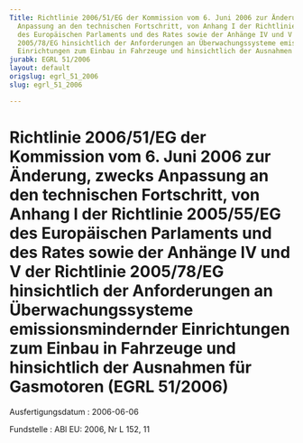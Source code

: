 ```yaml
---
Title: Richtlinie 2006/51/EG der Kommission vom 6. Juni 2006 zur Änderung, zwecks
  Anpassung an den technischen Fortschritt, von Anhang I der Richtlinie 2005/55/EG
  des Europäischen Parlaments und des Rates sowie der Anhänge IV und V der Richtlinie
  2005/78/EG hinsichtlich der Anforderungen an Überwachungssysteme emissionsmindernder
  Einrichtungen zum Einbau in Fahrzeuge und hinsichtlich der Ausnahmen für Gasmotoren
jurabk: EGRL 51/2006
layout: default
origslug: egrl_51_2006
slug: egrl_51_2006

---
```


# Richtlinie 2006/51/EG der Kommission vom 6. Juni 2006 zur Änderung, zwecks Anpassung an den technischen Fortschritt, von Anhang I der Richtlinie 2005/55/EG des Europäischen Parlaments und des Rates sowie der Anhänge IV und V der Richtlinie 2005/78/EG hinsichtlich der Anforderungen an Überwachungssysteme emissionsmindernder Einrichtungen zum Einbau in Fahrzeuge und hinsichtlich der Ausnahmen für Gasmotoren (EGRL 51/2006)

Ausfertigungsdatum
:   2006-06-06

Fundstelle
:   ABl EU: 2006, Nr L 152, 11

